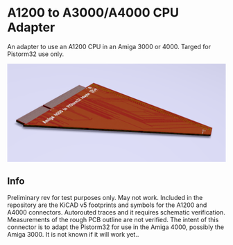 # A1200 to A3000/A4000 CPU Adapter
An adapter to use an A1200 CPU in an Amiga 3000 or 4000. Targed for Pistorm32 use only.

![pic](image.png)

## Info
Preliminary rev for test purposes only. May not work. Included in the repository are the KiCAD v5 footprints and symbols for the A1200 and A4000 connectors. Autorouted traces and it requires schematic verification. Measurements of the rough PCB outline are not verified. The intent of this connector is to adapt the Pistorm32 for use in the Amiga 4000, possibly the Amiga 3000. It is not known if it will work yet..
